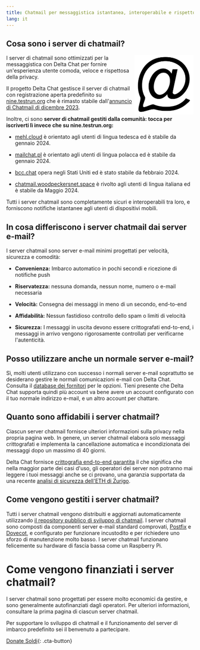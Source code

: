 ```yaml
---
title: Chatmail per messaggistica istantanea, interoperabile e rispettosa della privacy
lang: it
---
```



## Cosa sono i server di chatmail?

<img alt="Chatmail logo" src="../assets/logos/chatmail.svg" width="160" style="float:right;" />

I server di chatmail sono ottimizzati per la messaggistica con Delta Chat
per fornire un'esperienza utente comoda, veloce e rispettosa della privacy.

Il progetto Delta Chat gestisce il server di chatmail con registrazione aperta predefinito
su [nine.testrun.org](https://nine.testrun.org)
che è rimasto stabile dall'[annuncio di Chatmail di dicembre 2023](https://delta.chat/en/2023-12-13-chatmail).

Inoltre, ci sono **server di chatmail gestiti dalla comunità: tocca per iscriverti lì invece che su nine.testrun.org:**

- [mehl.cloud](https://mehl.cloud) è orientato agli utenti di lingua tedesca
ed è stabile da gennaio 2024.

- [mailchat.pl](https://mailchat.pl) è orientato agli utenti di lingua polacca
ed è stabile da gennaio 2024.

- [bcc.chat](https://bcc.chat) opera negli Stati Uniti ed è stato
stabile da febbraio 2024.

- [chatmail.woodpeckersnet.space](https://chatmail.woodpeckersnest.space/)
  è rivolto agli utenti di lingua italiana ed è
  stabile da Maggio 2024.

Tutti i server chatmail sono completamente sicuri e interoperabili tra loro,
e forniscono notifiche istantanee agli utenti di dispositivi mobili.


## In cosa differiscono i server chatmail dai server e-mail?

I server chatmail sono server e-mail minimi progettati per velocità, sicurezza e comodità:

- **Convenienza:** Imbarco automatico in pochi secondi e ricezione di notifiche push

- **Riservatezza:** nessuna domanda, nessun nome, numero o e-mail necessaria

- **Velocità:** Consegna dei messaggi in meno di un secondo, end-to-end

- **Affidabilità:** Nessun fastidioso controllo dello spam o limiti di velocità

- **Sicurezza:** I messaggi in uscita devono essere crittografati end-to-end,
i messaggi in arrivo vengono rigorosamente controllati per verificarne l'autenticità.


## Posso utilizzare anche un normale server e-mail?

Sì, molti utenti utilizzano con successo i normali server e-mail
soprattutto se desiderano gestire le normali comunicazioni e-mail con Delta Chat.
Consulta il [database dei fornitori](https://provviders.delta.chat) per le opzioni.
Tieni presente che Delta Chat supporta quindi più account
va bene avere un account configurato con il tuo normale indirizzo e-mail,
e un altro account per chattare.


## Quanto sono affidabili i server  chatmail?

Ciascun server chatmail fornisce ulteriori informazioni sulla privacy nella propria pagina web.
In genere, un server chatmail elabora solo messaggi crittografati e
implementa la cancellazione automatica e incondizionata dei messaggi dopo un massimo di 40 giorni.

Delta Chat fornisce [crittografia end-to-end garantita](https://delta.chat/en/2023-11-23-jumbo-42)
il che significa che nella maggior parte dei casi d'uso, gli operatori dei server non potranno mai leggere i tuoi messaggi anche se ci provano,
una garanzia supportata da una recente [analisi di sicurezza dell'ETH di Zurigo](https://delta.chat/en/2024-03-25-crypto-analysis-securejoin).


## Come vengono gestiti i server chatmail?

Tutti i server chatmail vengono distribuiti e aggiornati automaticamente utilizzando
[il repository pubblico di sviluppo di chatmail](https://github.com/deltachat/chatmail).
I server chatmail sono composti da componenti server e-mail standard comprovati,
[Postfix](https://postfix.org) e [Dovecot](https://dovecot.org),
e configurato per funzionare incustodito e per richiedere uno sforzo di manutenzione molto basso.
I server chatmail funzionano felicemente su hardware di fascia bassa come un Raspberry Pi.


# Come vengono finanziati i server chatmail?

I server chatmail sono progettati per essere molto economici da gestire,
e sono generalmente autofinanziati dagli operatori.
Per ulteriori informazioni, consultare la prima pagina di ciascun server chatmail.

Per supportare lo sviluppo di chatmail e il funzionamento del server di imbarco predefinito
sei il benvenuto a partecipare.

[Donate Soldi](donate){: .cta-button}
